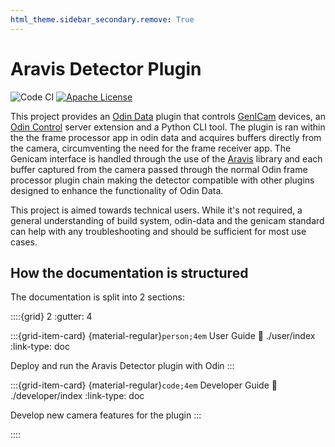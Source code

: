 ```yaml
---
html_theme.sidebar_secondary.remove: True
---
```


# Aravis Detector Plugin

![[Code CI](https://github.com/Observatory-Sciences/aravis-detector/actions/workflows/cpp.yml/badge.svg)](https://github.com/Observatory-Sciences/aravis-detector/actions/workflows/cpp.yml/badge.svg)
[![Apache License](https://img.shields.io/badge/License-Apache%202.0-blue.svg)](https://opensource.org/licenses/Apache-2.0)

This project provides an [Odin Data](https://github.com/odin-detector/odin-data) plugin that controls [GenICam](https://www.genicam.org) devices, an [Odin Control](https://github.com/odin-detector/odin-control) server extension and a Python CLI tool. The plugin is ran within the the frame processor app in odin data and acquires buffers directly from the camera, circumventing the need for the frame receiver app. The Genicam interface is handled through the use of the [Aravis](https://github.com/AravisProject/aravis) library and each buffer captured from the camera passed through the normal Odin frame processor plugin chain making the detector compatible with other plugins designed to enhance the functionality of Odin Data.

This project is aimed towards technical users. While it's not required, a general understanding of build system, odin-data and the genicam standard can help with any troubleshooting and should be sufficient for most use cases.

## How the documentation is structured

The documentation is split into 2 sections:

::::{grid} 2
:gutter: 4

:::{grid-item-card} {material-regular}`person;4em` User Guide
:link: ./user/index
:link-type: doc

Deploy and run the Aravis Detector plugin with Odin
:::

:::{grid-item-card} {material-regular}`code;4em` Developer Guide
:link: ./developer/index
:link-type: doc

Develop new camera features for the plugin
:::

::::
